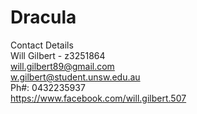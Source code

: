 # Dracula

Contact Details<br>
Will Gilbert - z3251864<br>
will.gilbert89@gmail.com<br>
w.gilbert@student.unsw.edu.au<br>
Ph#: 0432235937<br>
https://www.facebook.com/will.gilbert.507<br>

